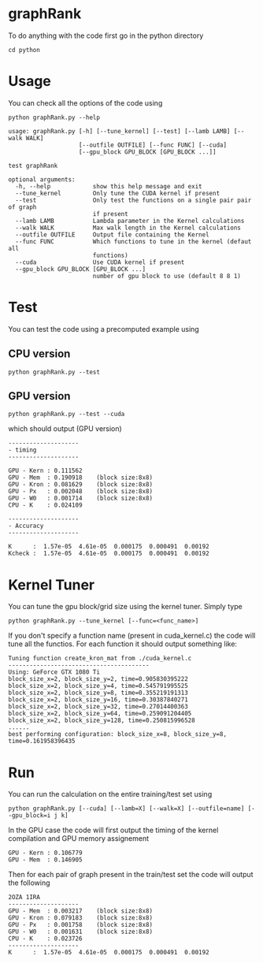 # graphRank

To do anything with the code first go in the python directory
```
cd python
```

# Usage
You can check all the options of the code using 

``` 
python graphRank.py --help
```

```
usage: graphRank.py [-h] [--tune_kernel] [--test] [--lamb LAMB] [--walk WALK]
                    [--outfile OUTFILE] [--func FUNC] [--cuda]
                    [--gpu_block GPU_BLOCK [GPU_BLOCK ...]]

test graphRank

optional arguments:
  -h, --help            show this help message and exit
  --tune_kernel         Only tune the CUDA kernel if present
  --test                Only test the functions on a single pair pair of graph
                        if present
  --lamb LAMB           Lambda parameter in the Kernel calculations
  --walk WALK           Max walk length in the Kernel calculations
  --outfile OUTFILE     Output file containing the Kernel
  --func FUNC           Which functions to tune in the kernel (defaut all
                        functions)
  --cuda                Use CUDA kernel if present
  --gpu_block GPU_BLOCK [GPU_BLOCK ...]
                        number of gpu block to use (default 8 8 1)
```

# Test 

You can test the code using a precomputed example using

## CPU version
```
python graphRank.py --test
```

## GPU version
```
python graphRank.py --test --cuda
```

which should output (GPU version)

```
--------------------
- timing
--------------------

GPU - Kern : 0.111562
GPU - Mem  : 0.190918 	 (block size:8x8)
GPU - Kron : 0.081629 	 (block size:8x8)
GPU - Px   : 0.002048 	 (block size:8x8)
GPU - W0   : 0.001714 	 (block size:8x8)
CPU - K    : 0.024109

--------------------
- Accuracy
--------------------

K      :  1.57e-05  4.61e-05  0.000175  0.000491  0.00192
Kcheck :  1.57e-05  4.61e-05  0.000175  0.000491  0.00192
```

# Kernel Tuner

You can tune the gpu block/grid size using the kernel tuner. Simply type

```
python graphRank.py --tune_kernel [--func=<func_name>]
```

If you don't specify a function name (present in cuda_kernel.c) the code will tune all the functios. For each function it should output something like:

```
Tuning function create_kron_mat from ./cuda_kernel.c
----------------------------------------
Using: GeForce GTX 1080 Ti
block_size_x=2, block_size_y=2, time=0.905830395222
block_size_x=2, block_size_y=4, time=0.545791995525
block_size_x=2, block_size_y=8, time=0.355219191313
block_size_x=2, block_size_y=16, time=0.30387840271
block_size_x=2, block_size_y=32, time=0.27014400363
block_size_x=2, block_size_y=64, time=0.259091204405
block_size_x=2, block_size_y=128, time=0.250815996528
......
best performing configuration: block_size_x=8, block_size_y=8, time=0.161958396435
```

# Run

You can run the calculation on the entire training/test set using

```
python graphRank.py [--cuda] [--lamb=X] [--walk=X] [--outfile=name] [--gpu_block=i j k]
```

In the GPU case the code will first output the timing of the kernel compilation and GPU memory assignement 

```
GPU - Kern : 0.106779
GPU - Mem  : 0.146905
```


Then for each pair of graph present in the train/test set the code will output the following

```
2OZA 1IRA
--------------------
GPU - Mem  : 0.003217 	 (block size:8x8)
GPU - Kron : 0.079183 	 (block size:8x8)
GPU - Px   : 0.001758 	 (block size:8x8)
GPU - W0   : 0.001631 	 (block size:8x8)
CPU - K    : 0.023726
--------------------
K      :  1.57e-05  4.61e-05  0.000175  0.000491  0.00192
```




